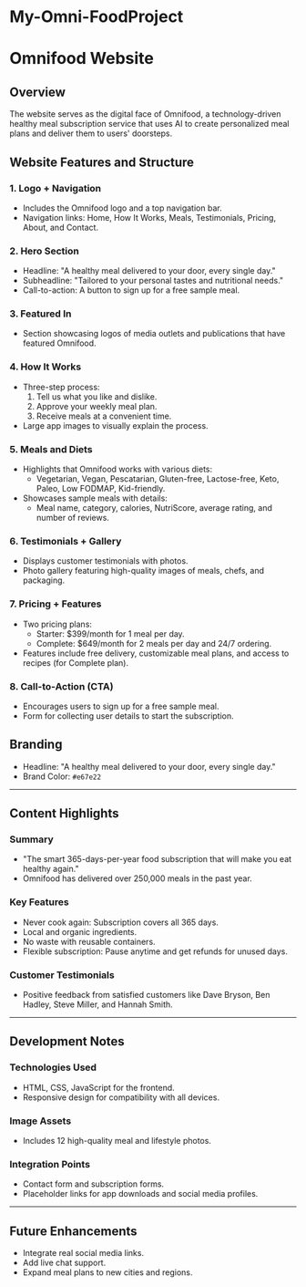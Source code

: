 # My-Omni-FoodProject
# Omnifood Website

## Overview
The website serves as the digital face of Omnifood, a technology-driven healthy meal subscription service that uses AI to create personalized meal plans and deliver them to users' doorsteps.


## Website Features and Structure

### 1. Logo + Navigation
- Includes the Omnifood logo and a top navigation bar.
- Navigation links: Home, How It Works, Meals, Testimonials, Pricing, About, and Contact.

### 2. Hero Section
- Headline: "A healthy meal delivered to your door, every single day."
- Subheadline: "Tailored to your personal tastes and nutritional needs."
- Call-to-action: A button to sign up for a free sample meal.

### 3. Featured In
- Section showcasing logos of media outlets and publications that have featured Omnifood.

### 4. How It Works
- Three-step process:
  1. Tell us what you like and dislike.
  2. Approve your weekly meal plan.
  3. Receive meals at a convenient time.
- Large app images to visually explain the process.

### 5. Meals and Diets
- Highlights that Omnifood works with various diets:
  - Vegetarian, Vegan, Pescatarian, Gluten-free, Lactose-free, Keto, Paleo, Low FODMAP, Kid-friendly.
- Showcases sample meals with details:
  - Meal name, category, calories, NutriScore, average rating, and number of reviews.

### 6. Testimonials + Gallery
- Displays customer testimonials with photos.
- Photo gallery featuring high-quality images of meals, chefs, and packaging.

### 7. Pricing + Features
- Two pricing plans:
  - Starter: $399/month for 1 meal per day.
  - Complete: $649/month for 2 meals per day and 24/7 ordering.
- Features include free delivery, customizable meal plans, and access to recipes (for Complete plan).

### 8. Call-to-Action (CTA)
- Encourages users to sign up for a free sample meal.
- Form for collecting user details to start the subscription.



## Branding
- Headline: "A healthy meal delivered to your door, every single day."
- Brand Color: `#e67e22`

---

## Content Highlights

### Summary
- "The smart 365-days-per-year food subscription that will make you eat healthy again."
- Omnifood has delivered over 250,000 meals in the past year.

### Key Features
- Never cook again: Subscription covers all 365 days.
- Local and organic ingredients.
- No waste with reusable containers.
- Flexible subscription: Pause anytime and get refunds for unused days.

### Customer Testimonials
- Positive feedback from satisfied customers like Dave Bryson, Ben Hadley, Steve Miller, and Hannah Smith.

---

## Development Notes

### Technologies Used
- HTML, CSS, JavaScript for the frontend.
- Responsive design for compatibility with all devices.

### Image Assets
- Includes 12 high-quality meal and lifestyle photos.

### Integration Points
- Contact form and subscription forms.
- Placeholder links for app downloads and social media profiles.

---

## Future Enhancements
- Integrate real social media links.
- Add live chat support.
- Expand meal plans to new cities and regions.

